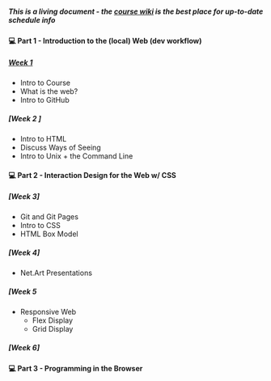 ##### This is a living document - the [course wiki](https://github.com/IDMNYU/webDev_D_Spring2021/wiki) is the best place for up-to-date schedule info

#### 💻 Part 1 - Introduction to the (local) Web (dev workflow)
##### [Week 1](https://github.com/IDMNYU/webDev_D_Spring2021/wiki/Week-01)
* Intro to Course
* What is the web?
* Intro to GitHub


##### [Week 2 ]
* Intro to HTML
* Discuss Ways of Seeing
* Intro to Unix + the Command Line

#### 💻 Part 2 - Interaction Design for the Web w/ CSS

##### [Week 3]
* Git and Git Pages
* Intro to CSS
* HTML Box Model

##### [Week 4]
* Net.Art Presentations

##### [Week 5
* Responsive Web 
  * Flex Display
  * Grid Display

##### [Week 6]

#### 💻 Part 3 - Programming in the Browser 
#####